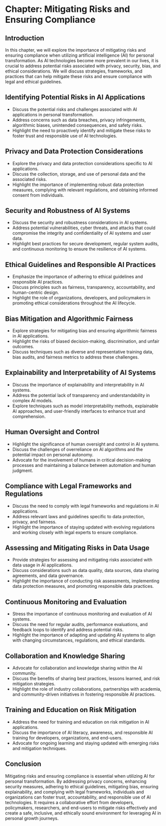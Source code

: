 Chapter: Mitigating Risks and Ensuring Compliance
=================================================

Introduction
------------

In this chapter, we will explore the importance of mitigating risks and ensuring compliance when utilizing artificial intelligence (AI) for personal transformation. As AI technologies become more prevalent in our lives, it is crucial to address potential risks associated with privacy, security, bias, and ethical considerations. We will discuss strategies, frameworks, and practices that can help mitigate these risks and ensure compliance with legal and ethical guidelines.

Identifying Potential Risks in AI Applications
----------------------------------------------

* Discuss the potential risks and challenges associated with AI applications in personal transformation.
* Address concerns such as data breaches, privacy infringements, algorithmic biases, unintended consequences, and safety risks.
* Highlight the need to proactively identify and mitigate these risks to foster trust and responsible use of AI technologies.

Privacy and Data Protection Considerations
------------------------------------------

* Explore the privacy and data protection considerations specific to AI applications.
* Discuss the collection, storage, and use of personal data and the associated risks.
* Highlight the importance of implementing robust data protection measures, complying with relevant regulations, and obtaining informed consent from individuals.

Security and Robustness of AI Systems
-------------------------------------

* Discuss the security and robustness considerations in AI systems.
* Address potential vulnerabilities, cyber threats, and attacks that could compromise the integrity and confidentiality of AI systems and user data.
* Highlight best practices for secure development, regular system audits, and continuous monitoring to ensure the resilience of AI systems.

Ethical Guidelines and Responsible AI Practices
-----------------------------------------------

* Emphasize the importance of adhering to ethical guidelines and responsible AI practices.
* Discuss principles such as fairness, transparency, accountability, and human-centric design.
* Highlight the role of organizations, developers, and policymakers in promoting ethical considerations throughout the AI lifecycle.

Bias Mitigation and Algorithmic Fairness
----------------------------------------

* Explore strategies for mitigating bias and ensuring algorithmic fairness in AI applications.
* Highlight the risks of biased decision-making, discrimination, and unfair outcomes.
* Discuss techniques such as diverse and representative training data, bias audits, and fairness metrics to address these challenges.

Explainability and Interpretability of AI Systems
-------------------------------------------------

* Discuss the importance of explainability and interpretability in AI systems.
* Address the potential lack of transparency and understandability in complex AI models.
* Explore techniques such as model interpretability methods, explainable AI approaches, and user-friendly interfaces to enhance trust and comprehension.

Human Oversight and Control
---------------------------

* Highlight the significance of human oversight and control in AI systems.
* Discuss the challenges of overreliance on AI algorithms and the potential impact on personal autonomy.
* Advocate for the involvement of humans in critical decision-making processes and maintaining a balance between automation and human judgment.

Compliance with Legal Frameworks and Regulations
------------------------------------------------

* Discuss the need to comply with legal frameworks and regulations in AI applications.
* Address relevant laws and guidelines specific to data protection, privacy, and fairness.
* Highlight the importance of staying updated with evolving regulations and working closely with legal experts to ensure compliance.

Assessing and Mitigating Risks in Data Usage
--------------------------------------------

* Provide strategies for assessing and mitigating risks associated with data usage in AI applications.
* Discuss considerations such as data quality, data sources, data sharing agreements, and data governance.
* Highlight the importance of conducting risk assessments, implementing data protection measures, and promoting responsible data practices.

Continuous Monitoring and Evaluation
------------------------------------

* Stress the importance of continuous monitoring and evaluation of AI systems.
* Discuss the need for regular audits, performance evaluations, and feedback loops to identify and address potential risks.
* Highlight the importance of adapting and updating AI systems to align with changing circumstances, regulations, and ethical standards.

Collaboration and Knowledge Sharing
-----------------------------------

* Advocate for collaboration and knowledge sharing within the AI community.
* Discuss the benefits of sharing best practices, lessons learned, and risk mitigation strategies.
* Highlight the role of industry collaborations, partnerships with academia, and community-driven initiatives in fostering responsible AI practices.

Training and Education on Risk Mitigation
-----------------------------------------

* Address the need for training and education on risk mitigation in AI applications.
* Discuss the importance of AI literacy, awareness, and responsible AI training for developers, organizations, and end-users.
* Advocate for ongoing learning and staying updated with emerging risks and mitigation techniques.

Conclusion
----------

Mitigating risks and ensuring compliance is essential when utilizing AI for personal transformation. By addressing privacy concerns, enhancing security measures, adhering to ethical guidelines, mitigating bias, ensuring explainability, and complying with legal frameworks, individuals and organizations can foster trust, accountability, and responsible use of AI technologies. It requires a collaborative effort from developers, policymakers, researchers, and end-users to mitigate risks effectively and create a safe, inclusive, and ethically sound environment for leveraging AI in personal growth journeys.
